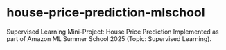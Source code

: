 # house-price-prediction-mlschool
Supervised Learning Mini-Project: House Price Prediction Implemented as part of Amazon ML Summer School 2025 (Topic: Supervised Learning).
